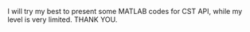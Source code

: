 I will try my best to present some MATLAB codes for CST API, while my level is very limited.
THANK YOU.
<!---
laoranran/laoranran is a ✨ special ✨ repository because its `README.md` (this file) appears on your GitHub profile.
You can click the Preview link to take a look at your changes.
--->
